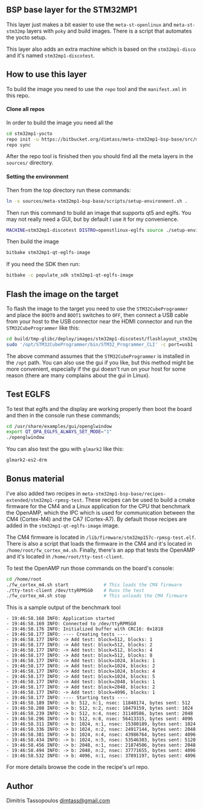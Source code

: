 BSP base layer for the STM32MP1
----

This layer just makes a bit easier to use the `meta-st-openlinux` and `meta-st-stm32mp` layers
with `poky` and build images. There is a script that automates the yocto setup.

This layer also adds an extra machine which is based on the `stm32mp1-disco` and it's named
`stm32mp1-discotest`.

## How to use this layer
To build the image you need to use the `repo` tool and the `manifest.xml` in this repo.

#### Clone all repos
In order to build the image you need all the 

```sh
cd stm32mp1-yocto
repo init -u https://bitbucket.org/dimtass/meta-stm32mp1-bsp-base/src/master/default.xml
repo sync
```

After the repo tool is finished then you should find all the meta layers in the `sources/`
directory.

#### Setting the environment
Then from the top directory run these commands:

```sh
ln -s sources/meta-stm32mp1-bsp-base/scripts/setup-environment.sh .
```

Then run this command to build an image that supports qt5 and eglfs. You may not really need
a GUI, but by default I use it for my convenience.

```sh
MACHINE=stm32mp1-discotest DISTRO=openstlinux-eglfs source ./setup-environment.sh build
```

Then build the image
```sh
bitbake stm32mp1-qt-eglfs-image
```

If you need the SDK then run:
```sh
bitbake -c populate_sdk stm32mp1-qt-eglfs-image
```

## Flash the image on the target
To flash the image to the target you need to use the `STM32CubeProgrammer` and place the `BOOT0`
and `BOOT1` switches to `OFF`, then connect a USB cable from your host to the USB connector near
the HDMI connector and run the `STM32CubeProgrammer` like this:

```sh
cd build/tmp-glibc/deploy/images/stm32mp1-discotest/flashlayout_stm32mp1-qt-eglfs-image
sudo '/opt/STM32CubeProgrammer/bin/STM32_Programmer_CLI' -c port=usb1 -w flashlayout_stm32mp1-qt-eglfs-image/trusted/FlashLayout_sdcard_stm32mp157c-dk2-trusted.tsv
```

The above command assumes that the `STM32CubeProgrammer` is installed in the `/opt` path. You can
also use the gui if you like, but this method might be more convenient, especially if the gui doesn't
run on your host for some reason (there are many complains about the gui in Linux).

## Test EGLFS
To test that eglfs and the display are working properly then boot the board and then in the console
run these commands;

```sh 
cd /usr/share/examples/gui/openglwindow
export QT_QPA_EGLFS_ALWAYS_SET_MODE="1"
./openglwindow
```

You can also test the gpu with `glmark2` like this:

```sh
glmark2-es2-drm
```

## Bonus material
I've also added two recipes in `meta-stm32mp1-bsp-base/recipes-extended/stm32mp1-rpmsg-test`.
These recipes can be used to build a cmake firmware for the CM4 and a Linux application for
the CPU that benchmark the OpenAMP, which the IPC which is used for communication between the
CM4 (Cortex-M4) and the CA7 (Cortex-A7). By default those recipes are added in the `stm32mp1-qt-eglfs-image`
image.

The CM4 firmware is located in `/lib/firmware/stm32mp157c-rpmsg-test.elf`. There is also a script
that loads the firmware in the CM4 and it's located in `/home/root/fw_cortex_m4.sh`. Finally,
there's an app that tests the OpenAMP and it's located in `/home/root/tty-test-client`.

To test the OpenAMP run those commands on the board's console:
```sh
cd /home/root
./fw_cortex_m4.sh start             # This loads the CM4 firmware
./tty-test-client /dev/ttyRPMSG0    # Runs the test
./fw_cortex_m4.sh stop              # This unloads the CM4 firmware
```

This is a sample output of the benchmark tool
```
- 19:46:58.168 INFO: Application started
- 19:46:58.169 INFO: Connected to /dev/ttyRPMSG0
- 19:46:58.176 INFO: Initialized buffer with CRC16: 0x1818
- 19:46:58.177 INFO: ---- Creating tests ----
- 19:46:58.177 INFO: -> Add test: block=512, blocks: 1
- 19:46:58.177 INFO: -> Add test: block=512, blocks: 2
- 19:46:58.177 INFO: -> Add test: block=512, blocks: 4
- 19:46:58.177 INFO: -> Add test: block=512, blocks: 8
- 19:46:58.177 INFO: -> Add test: block=1024, blocks: 1
- 19:46:58.177 INFO: -> Add test: block=1024, blocks: 2
- 19:46:58.177 INFO: -> Add test: block=1024, blocks: 4
- 19:46:58.177 INFO: -> Add test: block=1024, blocks: 5
- 19:46:58.177 INFO: -> Add test: block=2048, blocks: 1
- 19:46:58.177 INFO: -> Add test: block=2048, blocks: 2
- 19:46:58.177 INFO: -> Add test: block=4096, blocks: 1
- 19:46:58.177 INFO: ---- Starting tests ----
- 19:46:58.189 INFO: -> b: 512, n:1, nsec: 11840174, bytes sent: 512
- 19:46:58.208 INFO: -> b: 512, n:2, nsec: 18479159, bytes sent: 1024
- 19:46:58.239 INFO: -> b: 512, n:4, nsec: 31140586, bytes sent: 2048
- 19:46:58.296 INFO: -> b: 512, n:8, nsec: 56413315, bytes sent: 4096
- 19:46:58.311 INFO: -> b: 1024, n:1, nsec: 15380189, bytes sent: 1024
- 19:46:58.336 INFO: -> b: 1024, n:2, nsec: 24917144, bytes sent: 2048
- 19:46:58.381 INFO: -> b: 1024, n:4, nsec: 43986764, bytes sent: 4096
- 19:46:58.434 INFO: -> b: 1024, n:5, nsec: 53546303, bytes sent: 5120
- 19:46:58.456 INFO: -> b: 2048, n:1, nsec: 21874506, bytes sent: 2048
- 19:46:58.494 INFO: -> b: 2048, n:2, nsec: 37771655, bytes sent: 4096
- 19:46:58.532 INFO: -> b: 4096, n:1, nsec: 37891197, bytes sent: 4096
```

For more details browse the code in the recipe's url repo.

## Author
Dimitris Tassopoulos <dimtass@gmail.com>